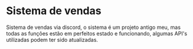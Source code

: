 # Sistema de vendas

Sistema de vendas via discord, o sistema é um projeto antigo meu, mas todas as funções estão em perfeitos estado e funcionando, algumas API's utilizadas podem ter sido atualizadas.
